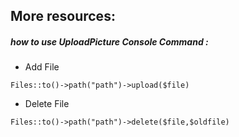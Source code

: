 ## More resources:

##### ***how to use UploadPicture Console Command :***



* Add File 
````console
Files::to()->path("path")->upload($file)
``````
* Delete File
````console
Files::to()->path("path")->delete($file,$oldfile)
``````